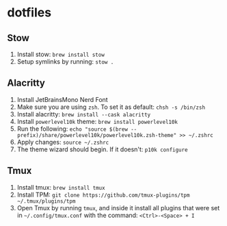 # dotfiles

## Stow
1. Install stow: `brew install stow`
1. Setup symlinks by running: `stow .`

## Alacritty
1. Install JetBrainsMono Nerd Font 
2. Make sure you are using `zsh`. To set it as default: `chsh -s /bin/zsh`
3. Install alacritty: `brew install --cask alacritty`
4. Install `powerlevel10k` theme: `brew install powerlevel10k`
5. Run the following: `echo "source $(brew --prefix)/share/powerlevel10k/powerlevel10k.zsh-theme" >> ~/.zshrc`
6. Apply changes: `source ~/.zshrc`
7. The theme wizard should begin. If it doesn't: `p10k configure`

## Tmux
1. Install tmux: `brew install tmux`
2. Install TPM: `git clone https://github.com/tmux-plugins/tpm ~/.tmux/plugins/tpm`
3. Open Tmux by running `tmux`, and inside it install all plugins that were set in `~/.config/tmux.conf` with the command: `<Ctrl>-<Space> + I`
